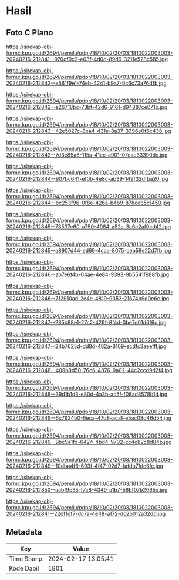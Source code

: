# Hasil

## Foto C Plano

https://sirekap-obj-formc.kpu.go.id/2694/pemilu/pdpr/18/10/02/20/03/1810022003003-20240216-212841--970df9c2-e03f-4d0d-89d6-3211e528c585.jpg

https://sirekap-obj-formc.kpu.go.id/2694/pemilu/pdpr/18/10/02/20/03/1810022003003-20240216-212842--e561f9e1-74eb-4241-b9a7-0c6c73a76d1b.jpg

https://sirekap-obj-formc.kpu.go.id/2694/pemilu/pdpr/18/10/02/20/03/1810022003003-20240216-212842--e26718bc-73bf-42d6-9161-d94887ce071b.jpg

https://sirekap-obj-formc.kpu.go.id/2694/pemilu/pdpr/18/10/02/20/03/1810022003003-20240216-212843--42e5027c-8ea4-431e-8a37-3396e0f6c438.jpg

https://sirekap-obj-formc.kpu.go.id/2694/pemilu/pdpr/18/10/02/20/03/1810022003003-20240216-212843--7d3e85a6-115a-41ec-a901-07cae33390dc.jpg

https://sirekap-obj-formc.kpu.go.id/2694/pemilu/pdpr/18/10/02/20/03/1810022003003-20240216-212844--907bc641-ef0b-4e8c-ab39-149f32dfba20.jpg

https://sirekap-obj-formc.kpu.go.id/2694/pemilu/pdpr/18/10/02/20/03/1810022003003-20240216-212844--bc253f96-0f8e-426a-b4b9-878ccb5c1450.jpg

https://sirekap-obj-formc.kpu.go.id/2694/pemilu/pdpr/18/10/02/20/03/1810022003003-20240216-212845--78537e60-a750-4984-a52a-3a6e2af0cd42.jpg

https://sirekap-obj-formc.kpu.go.id/2694/pemilu/pdpr/18/10/02/20/03/1810022003003-20240216-212845--a8907d44-ed69-4caa-8075-ceb59e22d7fb.jpg

https://sirekap-obj-formc.kpu.go.id/2694/pemilu/pdpr/18/10/02/20/03/1810022003003-20240216-212846--ab7e6f4b-04ae-4e84-9393-9b5541f988fb.jpg

https://sirekap-obj-formc.kpu.go.id/2694/pemilu/pdpr/18/10/02/20/03/1810022003003-20240216-212846--712910ad-2e4e-4819-9353-21674b9d0e6c.jpg

https://sirekap-obj-formc.kpu.go.id/2694/pemilu/pdpr/18/10/02/20/03/1810022003003-20240216-212847--285b88e1-27c2-429f-8f4d-0be7d01d6f6c.jpg

https://sirekap-obj-formc.kpu.go.id/2694/pemilu/pdpr/18/10/02/20/03/1810022003003-20240216-212847--34b7625d-dd8d-482a-8109-ecdfc3aeefff.jpg

https://sirekap-obj-formc.kpu.go.id/2694/pemilu/pdpr/18/10/02/20/03/1810022003003-20240216-212848--409b8d50-76c6-4876-9a02-44c2ccd9d2f4.jpg

https://sirekap-obj-formc.kpu.go.id/2694/pemilu/pdpr/18/10/02/20/03/1810022003003-20240216-212848--39d1b1d3-e80d-4a3b-ac5f-f08ad8578b1d.jpg

https://sirekap-obj-formc.kpu.go.id/2694/pemilu/pdpr/18/10/02/20/03/1810022003003-20240216-212849--6c7924b0-6eca-47b8-aca1-e5ac08d46d54.jpg

https://sirekap-obj-formc.kpu.go.id/2694/pemilu/pdpr/18/10/02/20/03/1810022003003-20240216-212849--9bc9e1fd-6424-4bd4-9702-cc4c82c8d84b.jpg

https://sirekap-obj-formc.kpu.go.id/2694/pemilu/pdpr/18/10/02/20/03/1810022003003-20240216-212849--10dba4f6-693f-4f47-92d7-fafdb7fdc6fc.jpg

https://sirekap-obj-formc.kpu.go.id/2694/pemilu/pdpr/18/10/02/20/03/1810022003003-20240216-212850--aabf9e35-f7c8-4349-a1b7-56bf07b2065e.jpg

https://sirekap-obj-formc.kpu.go.id/2694/pemilu/pdpr/18/10/02/20/03/1810022003003-20240216-212841--22df1df7-dc7a-4e48-a172-dc2b012a32dd.jpg


## Metadata

| Key        | Value               |
| ---------- | ------------------- |
| Time Stamp | 2024-02-17 13:05:41 |
| Kode Dapil | 1801                |



